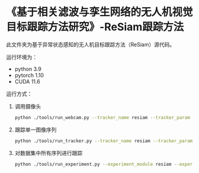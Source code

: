# 《基于相关滤波与孪生网络的无人机视觉目标跟踪方法研究》-ReSiam跟踪方法

此文件夹为基于异常状态感知的无人机目标跟踪方法（ReSiam）源代码。

运行环境为：

- python 3.9
- pytorch 1.10
- CUDA 11.6

运行方式：

1. 调用摄像头

   ```bash
   python ./tools/run_webcam.py --tracker_name resiam --tracker_param resiam --debug 0
   ```

2. 跟踪单一图像序列

   ```bash
   python ./tools/run_tracker.py --tracker_name resiam --tracker_param resiam --dataset_name uav123 --sequence bike1 --debug 1 --threads 0
   ```

3. 对数据集中所有序列进行跟踪

   ```bash
   python ./tools/run_experiment.py --experiment_module resiam --experiment_name resiam_uav123 --debug 0 --threads 0
   ```
